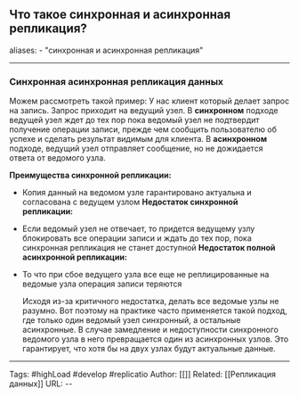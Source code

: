 ## Что такое синхронная и асинхронная репликация?
aliases: 
	- "синхронная и асинхронная репликация"

---

### Синхронная асинхронная репликация данных 

Можем рассмотреть такой пример:  У нас клиент который делает запрос  на запись. Запрос приходит на ведущий узел. В **синхронном** подходе ведущей узел ждет до тех пор пока ведомый узел не подтвердит получение операции записи, прежде чем сообщить пользователю об успехе и сделать результат видимым для клиента.
В **асинхронном** подходе, ведущий узел отправляет сообщение, но не дожидается ответа от ведомого узла.

**Преимущества синхронной репликации:**
- Копия данный на ведомом узле гарантировано актуальна и согласована с ведущем узлом 
**Недостаток  синхронной репликации:**
- Если ведомый узел не отвечает, то придется ведущему узлу блокировать все операции записи и ждать до тех пор, пока синхронная репликация не станет доступной 
**Недостаток  полной асинхронной репликации:** 
 - То что при сбое ведущего узла все еще не реплицированные на ведомые узла операция записи теряются 

	Исходя из-за критичного недостатка, делать все ведомые узлы не разумно. Вот поэтому на практике часто применяется такой подход, где только один ведомый узел синхронный, а остальные асинхронные. В случае замедление и недоступности синхронного ведомого узла в него превращается один из асинхронных узлов. Это гарантирует, что хотя бы на двух узлах будут актуальные данные.



---
Tags: #highLoad #develop #replicatio
Author: [[]]
Related: [[Репликация данных]]
URL: -- 